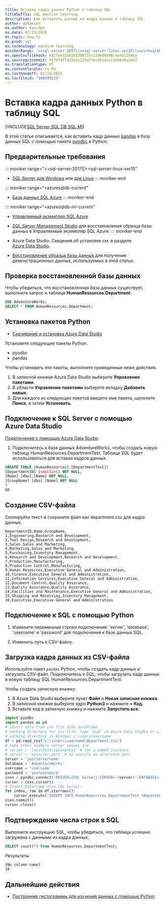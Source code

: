 ```yaml
---
title: Вставка кадра данных Python в таблицу SQL
titleSuffix: SQL machine learning
description: Как вставлять данные из кадра данных в таблицу SQL.
author: dphansen
ms.author: davidph
ms.date: 07/23/2020
ms.topic: how-to
ms.prod: sql
ms.technology: machine-learning
monikerRange: '>=sql-server-2017||>=sql-server-linux-ver15||=azuresqldb-mi-current||=azuresqldb-current'
ms.openlocfilehash: 8d27ae33ab283209725c119ed6d96c4ed511b4ba
ms.sourcegitcommit: 917df4ffd22e4a229af7dc481dcce3ebba0aa4d7
ms.translationtype: HT
ms.contentlocale: ru-RU
ms.lasthandoff: 02/10/2021
ms.locfileid: "100349115"
---
```

# <a name="insert-python-dataframe-into-sql-table"></a>Вставка кадра данных Python в таблицу SQL
[!INCLUDE[SQL Server SQL DB SQL MI](../../includes/applies-to-version/sql-asdb-asdbmi.md)]

В этой статье описывается, как вставить кадр данных [pandas](https://pandas.pydata.org/) в базу данных SQL с помощью пакета [pyodbc](../../connect/python/pyodbc/python-sql-driver-pyodbc.md) в Python.

## <a name="prerequisites"></a>Предварительные требования

::: moniker range=">=sql-server-2017||>=sql-server-linux-ver15"
* [SQL Server для Windows](../../database-engine/install-windows/install-sql-server.md) или [для Linux](../../linux/sql-server-linux-overview.md)
::: moniker-end

::: moniker range="=azuresqldb-current"
* [База данных SQL Azure](/azure/sql-database/sql-database-get-started-portal)
::: moniker-end

::: moniker range="=azuresqldb-mi-current"
* [Управляемый экземпляр SQL Azure](/azure/azure-sql/managed-instance/instance-create-quickstart)

* [SQL Server Management Studio](../../ssms/download-sql-server-management-studio-ssms.md) для восстановления образца базы данных в Управляемый экземпляр SQL Azure.
::: moniker-end

* Azure Data Studio. Сведения об установке см. в разделе [Azure Data Studio](../../azure-data-studio/what-is-azure-data-studio.md).

* [Восстановление образца базы данных](../../samples/adventureworks-install-configure.md) для получения демонстрационных данных, используемых в этой статье.

## <a name="verify-restored-database"></a>Проверка восстановленной базы данных

Чтобы убедиться, что восстановленная база данных существует, выполните запрос к таблице **HumanResources.Department**.

```sql
USE AdventureWorks;
SELECT * FROM HumanResources.Department;
```

## <a name="install-python-packages"></a>Установка пакетов Python

* [Скачивание и установка Azure Data Studio](../../azure-data-studio/download-azure-data-studio.md)

Установите следующие пакеты Python.
  * pyodbc
  * pandas

  Чтобы установить эти пакеты, выполните приведенные ниже действия.

  1. В записной книжке Azure Data Studio выберите **Управление пакетами**.
  2. В области **Управление пакетами** выберите вкладку **Добавить новые**.
  3. Для каждого из следующих пакетов введите имя пакета, щелкните **Поиск**, а затем **Установить**.

## <a name="connect-to-sql-server-using-azure-data-studio"></a>Подключение к SQL Server с помощью Azure Data Studio

[Подключение с помощью Azure Data Studio](../../azure-data-studio/quickstart-sql-server.md).

1. Подключитесь к базе данных AdventureWorks, чтобы создать новую таблицу HumanResources.DepartmentTest. Таблица SQL будет использоваться для вставки кадров данных.

```sql
CREATE TABLE [HumanResources].[DepartmentTest](
[DepartmentID] [smallint] NOT NULL,
[Name] [dbo].[Name] NOT NULL,
[GroupName] [dbo].[Name] NOT NULL
)
GO
```

## <a name="create-csv-file"></a>Создание CSV-файла

Скопируйте текст и сохраните файл как department.csv для кадра данных.

```text
DepartmentID,Name,GroupName,
1,Engineering,Research and Development,
2,Tool Design,Research and Development,
3,Sales,Sales and Marketing,
4,Marketing,Sales and Marketing,
5,Purchasing,Inventory Management,
6,Research and Development,Research and Development,
7,Production,Manufacturing,
8,Production Control,Manufacturing,
9,Human Resources,Executive General and Administration,
10,Finance,Executive General and Administration,
11,Information Services,Executive General and Administration,
12,Document Control,Quality Assurance,
13,Quality Assurance,Quality Assurance,
14,Facilities and Maintenance,Executive General and Administration,
15,Shipping and Receiving,Inventory Management,
16,Executive,Executive General and Administration
```

## <a name="connect-to-sql-using-python"></a>Подключение к SQL с помощью Python

1. Измените переменные строки подключения: 'server', 'database', 'username' и 'password' для подключения к базе данных SQL.

2. Изменить путь к CSV-файлу.

## <a name="load-dataframe-from-csv-file"></a>Загрузка кадра данных из CSV-файла

Используйте пакет `pandas` Python, чтобы создать кадр данных и загрузить CSV-файл. Подключитесь к SQL, чтобы загрузить кадр данных в новую таблицу SQL HumanResources.DepartmentTest.

Чтобы создать записную книжку:

1. В Azure Data Studio выберите пункт **Файл** и **Новая записная книжка**.
2. В записной книжке выберите ядро **Python3** и нажмите **+ Код**.
3. Вставьте код в записную книжку и нажмите **Запустить все**.

 ```Python
import pyodbc
import pandas as pd
# insert data from csv file into dataframe.
# working directory for csv file: type "pwd" in Azure Data Studio or Linux
# working directory in Windows c:\users\username
df = pd.read_csv("c:\\user\\username\department.csv")
# Some other example server values are
# server = 'localhost\sqlexpress' # for a named instance
# server = 'myserver,port' # to specify an alternate port
server = 'yourservername' 
database = 'AdventureWorks' 
username = 'username' 
password = 'yourpassword' 
cnxn = pyodbc.connect('DRIVER={SQL Server};SERVER='+server+';DATABASE='+database+';UID='+username+';PWD='+ password)
cursor = cnxn.cursor()
# Insert Dataframe into SQL Server:
for index, row in df.iterrows():
     cursor.execute("INSERT INTO HumanResources.DepartmentTest (DepartmentID,Name,GroupName) values(?,?,?)", row.DepartmentID, row.Name, row.GroupName)
cnxn.commit()
cursor.close()
```

## <a name="confirm-row-count-in-sql"></a>Подтверждение числа строк в SQL

Выполните инструкцию SQL, чтобы убедиться, что таблица успешно загружена с данными из кадра данных.

```sql
SELECT count(*) from HumanResources.DepartmentTest;
```

Результаты

```bash
(No column name)
16
```

## <a name="next-steps"></a>Дальнейшие действия

+ [Построение гистограммы для изучения данных с помощью Python](../data-exploration/python-plot-histogram.md)